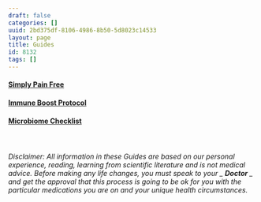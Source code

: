 ```yaml
---
draft: false
categories: []
uuid: 2bd375df-8106-4986-8b50-5d8023c14533
layout: page
title: Guides
id: 8132
tags: []
---
```


#### [Simply Pain Free](https://factastichealth.com/wp-content/uploads/2018/03/SimplyPainFree.pdf)

#### [Immune Boost Protocol](https://factastichealth.com/wp-content/uploads/2020/04/Immune_Boost_Protocol.pdf)

#### [Microbiome Checklist](https://factastichealth.com/wp-content/uploads/2020/04/Microbiome_Checklist.pdf)

&nbsp;

###### Disclaimer: All information in these Guides are based on our personal experience, reading, learning from scientific literature and is not medical advice. Before making any life changes, you must speak to your _ **Doctor** _ and get the approval that this process is going to be ok for you with the particular medications you are on and your unique health circumstances.
